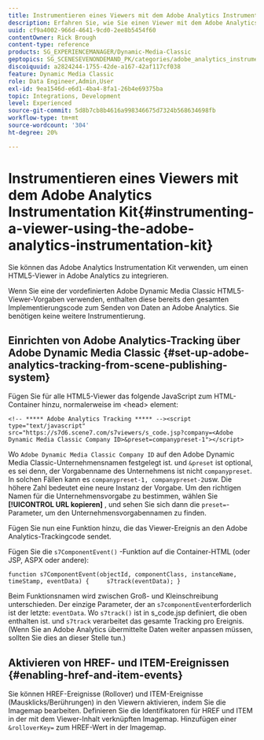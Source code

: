 ```yaml
---
title: Instrumentieren eines Viewers mit dem Adobe Analytics Instrumentation Kit
description: Erfahren Sie, wie Sie einen Viewer mit dem Adobe Analytics Instrumentation Kit in Adobe Dynamic Media Classic instrumentieren.
uuid: cf9a4002-966d-4641-9cd0-2ee8b5454f60
contentOwner: Rick Brough
content-type: reference
products: SG_EXPERIENCEMANAGER/Dynamic-Media-Classic
geptopics: SG_SCENESEVENONDEMAND_PK/categories/adobe_analytics_instrumentation_kit
discoiquuid: a2824244-1755-42de-a167-42af117cf038
feature: Dynamic Media Classic
role: Data Engineer,Admin,User
exl-id: 9ea1546d-e6d1-4ba4-8fa1-26b4e69375ba
topic: Integrations, Development
level: Experienced
source-git-commit: 5d8b7cb8b4616a998346675d7324b568634698fb
workflow-type: tm+mt
source-wordcount: '304'
ht-degree: 20%

---
```


# Instrumentieren eines Viewers mit dem Adobe Analytics Instrumentation Kit{#instrumenting-a-viewer-using-the-adobe-analytics-instrumentation-kit}

Sie können das Adobe Analytics Instrumentation Kit verwenden, um einen HTML5-Viewer in Adobe Analytics zu integrieren.

Wenn Sie eine der vordefinierten Adobe Dynamic Media Classic HTML5-Viewer-Vorgaben verwenden, enthalten diese bereits den gesamten Implementierungscode zum Senden von Daten an Adobe Analytics. Sie benötigen keine weitere Instrumentierung.

## Einrichten von Adobe Analytics-Tracking über Adobe Dynamic Media Classic {#set-up-adobe-analytics-tracking-from-scene-publishing-system}

Fügen Sie für alle HTML5-Viewer das folgende JavaScript zum HTML-Container hinzu, normalerweise im &lt;head> element:

```as3
<!-- ***** Adobe Analytics Tracking ***** --><script type="text/javascript" src="https://s7d6.scene7.com/s7viewers/s_code.jsp?company=<Adobe Dynamic Media Classic Company ID>&preset=companypreset-1"></script>
```

Wo `Adobe Dynamic Media Classic Company ID` auf den Adobe Dynamic Media Classic-Unternehmensnamen festgelegt ist. und `&preset` ist optional, es sei denn, der Vorgabenname des Unternehmens ist nicht `companypreset`. In solchen Fällen kann es `companypreset-1, companypreset-2`usw. Die höhere Zahl bedeutet eine neure Instanz der Vorgabe. Um den richtigen Namen für die Unternehmensvorgabe zu bestimmen, wählen Sie **[!UICONTROL URL kopieren]** , und sehen Sie sich dann die `preset=`-Parameter, um den Unternehmensvorgabennamen zu finden.

Fügen Sie nun eine Funktion hinzu, die das Viewer-Ereignis an den Adobe Analytics-Trackingcode sendet.

Fügen Sie die `s7ComponentEvent()` -Funktion auf die Container-HTML (oder JSP, ASPX oder andere):

```as3
function s7ComponentEvent(objectId, componentClass, instanceName, timeStamp, eventData) {     s7track(eventData); }
```

Beim Funktionsnamen wird zwischen Groß- und Kleinschreibung unterschieden. Der einzige Parameter, der an `s7componentEvent`erforderlich ist der letzte: `eventData`. Wo `s7track()` ist in s_code.jsp definiert, die oben enthalten ist. und `s7track` verarbeitet das gesamte Tracking pro Ereignis. (Wenn Sie an Adobe Analytics übermittelte Daten weiter anpassen müssen, sollten Sie dies an dieser Stelle tun.)

## Aktivieren von HREF- und ITEM-Ereignissen {#enabling-href-and-item-events}

Sie können HREF-Ereignisse (Rollover) und ITEM-Ereignisse (Mausklicks/Berührungen) in den Viewern aktivieren, indem Sie die Imagemap bearbeiten. Definieren Sie die Identifikatoren für HREF und ITEM in der mit dem Viewer-Inhalt verknüpften Imagemap. Hinzufügen einer `&rolloverKey=` zum HREF-Wert in der Imagemap.
